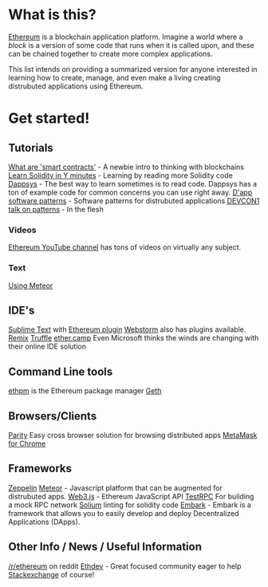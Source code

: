 # What is this?

[Ethereum](https://www.ethereum.org) is a blockchain application platform. Imagine a world where a *block* is a version of some code that runs when it is called upon, and these can be chained together to create more complex applications.

This list intends on providing a summarized version for anyone interested in learning how to create, manage, and even make a living creating distrubuted applications using Ethereum.

# Get started!

## Tutorials
[What are 'smart contracts'](https://medium.com/@ConsenSys/a-101-noob-intro-to-programming-smart-contracts-on-ethereum-695d15c1dab4#.ds1l5fgwj) - A newbie intro to thinking with blockchains
[Learn Solidity in Y minutes](https://learnxinyminutes.com/docs/solidity/) - Learning by reading more Solidity code
[Dappsys](https://github.com/dapphub/dappsys) - The best way to learn sometimes is to read code. Dappsys has a ton of example code for common concerns you can use right away.
[D'app software patterns](https://www.slideshare.net/mids106/dapp-design-patterns) - Software patterns for distrubuted applications
[DEVCON1 talk on patterns](https://youtube.com/watch?v=XkJ8mg-R7C0) - In the flesh

### Videos
[Ethereum YouTube channel](https://www.youtube.com/channel/UC6rYoXJ_3BbPyWx_GQDDRRQ) has tons of videos on virtually any subject.

### Text
[Using Meteor](https://github.com/ethereum/wiki/wiki/Dapp-using-Meteor)

## IDE's
[Sublime Text](http://sublimetext.com) with [Ethereum plugin](https://packagecontrol.io/packages/Ethereum)
[Webstorm](https://www.jetbrains.com/webstorm/?fromMenu) also has plugins available.
[Remix](https://github.com/ethereum/remix)
[Truffle](https://github.com/ConsenSys/truffle)
[ether.camp](https://live.ether.camp) Even Microsoft thinks the winds are changing with their online IDE solution


## Command Line tools
[ethpm](https://www.ethpm.com) is the Ethereum package manager
[Geth](https://www.ethereum.org/cli)

## Browsers/Clients
[Parity](https://ethcore.io/parity.html) Easy cross browser solution for browsing distributed apps
[MetaMask for Chrome](https://metamask.io)

## Frameworks
[Zeppelin](https://github.com/OpenZeppelin/zeppelin-solidity)
[Meteor](https://www.meteor.com) - Javascript platform that can be augmented for distrubuted apps. 
[Web3.js](https://github.com/ethereum/web3.js/) - Ethereum JavaScript API
[TestRPC](https://github.com/ethereumjs/testrpc) For building a mock RPC network
[Solium](https://github.com/duaraghav8/Solium) linting for solidity code
[Embark](https://github.com/iurimatias/embark-framework) - Embark is a framework that allows you to easily develop and deploy Decentralized Applications (DApps).


## Other Info / News / Useful Information 
[/r/ethereum](https://www.reddit.com/r/ethereum) on reddit
[Ethdev](https://www.reddit.com/r/ethdev) - Great focused community eager to help
[Stackexchange](http://ethereum.stackexchange.com) of course!
